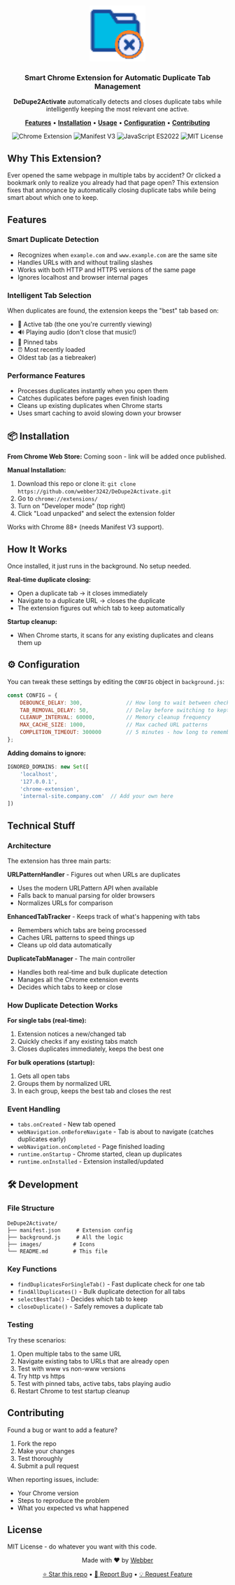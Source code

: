 <div align="center">
  <img src="images/icon128.png" alt="DeDupe2Activate Logo" width="128" height="128">
  <h3>Smart Chrome Extension for Automatic Duplicate Tab Management</h3>
  <p>
    <strong>DeDupe2Activate</strong> automatically detects and closes duplicate tabs while intelligently keeping the most relevant one active.
  </p>
  <p>
    <a href="#features"><strong>Features</strong></a> •
    <a href="#installation"><strong>Installation</strong></a> •
    <a href="#usage"><strong>Usage</strong></a> •
    <a href="#configuration"><strong>Configuration</strong></a> •
    <a href="#contributing"><strong>Contributing</strong></a>
  </p>
  <p>
    <img src="https://img.shields.io/badge/Chrome-Extension-blue?style=flat-square&logo=google-chrome" alt="Chrome Extension">
    <img src="https://img.shields.io/badge/Manifest-V3-green?style=flat-square" alt="Manifest V3">
    <img src="https://img.shields.io/badge/JavaScript-ES2022-yellow?style=flat-square&logo=javascript" alt="JavaScript ES2022">
    <img src="https://img.shields.io/badge/License-MIT-red?style=flat-square" alt="MIT License">
  </p>
</div>

## Why This Extension?

Ever opened the same webpage in multiple tabs by accident? Or clicked a bookmark only to realize you already had that page open? This extension fixes that annoyance by automatically closing duplicate tabs while being smart about which one to keep.

## Features

### Smart Duplicate Detection
- Recognizes when `example.com` and `www.example.com` are the same site
- Handles URLs with and without trailing slashes
- Works with both HTTP and HTTPS versions of the same page
- Ignores localhost and browser internal pages

### Intelligent Tab Selection
When duplicates are found, the extension keeps the "best" tab based on:
- 🎯 Active tab (the one you're currently viewing)
- 🔊 Playing audio (don't close that music!)
- 📌 Pinned tabs
- ⏰ Most recently loaded
- Oldest tab (as a tiebreaker)

### Performance Features
- Processes duplicates instantly when you open them
- Catches duplicates before pages even finish loading  
- Cleans up existing duplicates when Chrome starts
- Uses smart caching to avoid slowing down your browser

## 📦 Installation

**From Chrome Web Store:**
Coming soon - link will be added once published.

**Manual Installation:**
1. Download this repo or clone it: `git clone https://github.com/webber3242/DeDupe2Activate.git`
2. Go to `chrome://extensions/`
3. Turn on "Developer mode" (top right)
4. Click "Load unpacked" and select the extension folder

Works with Chrome 88+ (needs Manifest V3 support).

## How It Works

Once installed, it just runs in the background. No setup needed.

**Real-time duplicate closing:**
- Open a duplicate tab → it closes immediately
- Navigate to a duplicate URL → closes the duplicate
- The extension figures out which tab to keep automatically

**Startup cleanup:**
- When Chrome starts, it scans for any existing duplicates and cleans them up

## ⚙️ Configuration

You can tweak these settings by editing the `CONFIG` object in `background.js`:

```javascript
const CONFIG = {
    DEBOUNCE_DELAY: 300,              // How long to wait between checks (ms)
    TAB_REMOVAL_DELAY: 50,            // Delay before switching to kept tab
    CLEANUP_INTERVAL: 60000,          // Memory cleanup frequency
    MAX_CACHE_SIZE: 1000,             // Max cached URL patterns
    COMPLETION_TIMEOUT: 300000        // 5 minutes - how long to remember tabs
};
```

**Adding domains to ignore:**
```javascript
IGNORED_DOMAINS: new Set([
    'localhost', 
    '127.0.0.1', 
    'chrome-extension',
    'internal-site.company.com'  // Add your own here
])
```

## Technical Stuff

### Architecture
The extension has three main parts:

**URLPatternHandler** - Figures out when URLs are duplicates
- Uses the modern URLPattern API when available
- Falls back to manual parsing for older browsers
- Normalizes URLs for comparison

**EnhancedTabTracker** - Keeps track of what's happening with tabs
- Remembers which tabs are being processed
- Caches URL patterns to speed things up
- Cleans up old data automatically

**DuplicateTabManager** - The main controller
- Handles both real-time and bulk duplicate detection
- Manages all the Chrome extension events
- Decides which tabs to keep or close

### How Duplicate Detection Works

**For single tabs (real-time):**
1. Extension notices a new/changed tab
2. Quickly checks if any existing tabs match
3. Closes duplicates immediately, keeps the best one

**For bulk operations (startup):**
1. Gets all open tabs
2. Groups them by normalized URL
3. In each group, keeps the best tab and closes the rest

### Event Handling
- `tabs.onCreated` - New tab opened
- `webNavigation.onBeforeNavigate` - Tab is about to navigate (catches duplicates early)
- `webNavigation.onCompleted` - Page finished loading
- `runtime.onStartup` - Chrome started, clean up duplicates
- `runtime.onInstalled` - Extension installed/updated

## 🛠️ Development

### File Structure
```
DeDupe2Activate/
├── manifest.json     # Extension config
├── background.js     # All the logic
├── images/          # Icons
└── README.md        # This file
```

### Key Functions
- `findDuplicatesForSingleTab()` - Fast duplicate check for one tab
- `findAllDuplicates()` - Bulk duplicate detection for all tabs
- `selectBestTab()` - Decides which tab to keep
- `closeDuplicate()` - Safely removes a duplicate tab

### Testing
Try these scenarios:
1. Open multiple tabs to the same URL
2. Navigate existing tabs to URLs that are already open
3. Test with www vs non-www versions
4. Try http vs https
5. Test with pinned tabs, active tabs, tabs playing audio
6. Restart Chrome to test startup cleanup

## Contributing

Found a bug or want to add a feature?
1. Fork the repo
2. Make your changes
3. Test thoroughly
4. Submit a pull request

When reporting issues, include:
- Your Chrome version
- Steps to reproduce the problem
- What you expected vs what happened

## License

MIT License - do whatever you want with this code.

 
<div align="center">
  <p>Made with ❤️ by <a href="https://github.com/webber3242">Webber</a></p>
  <p>
    <a href="https://github.com/webber3242/DeDupe2Activate">⭐ Star this repo</a> •
    <a href="https://github.com/webber3242/DeDupe2Activate/issues">🐛 Report Bug</a> •
    <a href="https://github.com/webber3242/DeDupe2Activate/issues">💡 Request Feature</a>
  </p>
</div>
